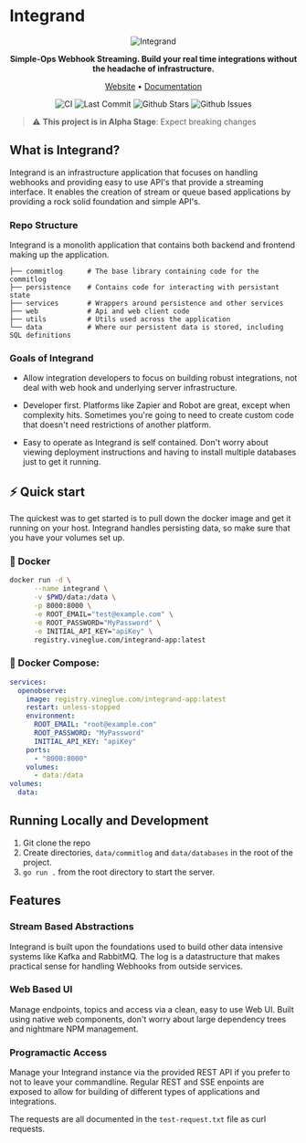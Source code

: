 # Integrand

<div align="center">
<p align="center">
    
![Integrand](https://integrand.io/static/images/logos/Integrand-logo.svg)

**Simple-Ops Webhook Streaming. Build your real time integrations without the headache of infrastructure.**

<a href="https://integrand.io">Website</a> •
<a href="https://integrand.io/docs/">Documentation</a> 
    
![CI](https://github.com/integrandio/integrand-app/actions/workflows/.github/workflows/integrand-app.yml/badge.svg)
![Last Commit](https://img.shields.io/github/last-commit/integrandio/integrand-app)
![Github Stars](https://img.shields.io/github/stars/integrandio/integrand-app)
![Github Issues](https://img.shields.io/github/issues/integrandio/integrand-app)

</p>
</div>

> :warning: **This project is in Alpha Stage**: Expect breaking changes

## What is Integrand?

Integrand is an infrastructure application that focuses on handling webhooks and providing easy to use API's that provide a streaming interface. It enables the creation of stream or queue based applications by providing a rock solid foundation and simple API's.

### Repo Structure

Integrand is a monolith application that contains both backend and frontend making up the application.

    ├── commitlog      # The base library containing code for the commitlog
    ├── persistence    # Contains code for interacting with persistant state
    ├── services       # Wrappers around persistence and other services
    ├── web            # Api and web client code
    ├── utils          # Utils used across the application
    └── data           # Where our persistent data is stored, including SQL definitions

### Goals of Integrand
- Allow integration developers to focus on building robust integrations, not deal with web hook and underlying server infrastructure.

- Developer first. Platforms like Zapier and Robot are great, except when complexity hits. Sometimes you're going to need to create custom code that doesn't need restrictions of another platform.

- Easy to operate as Integrand is self contained. Don't worry about viewing deployment instructions and having to install multiple databases just to get it running. 

## ⚡️ Quick start

The quickest was to get started is to pull down the docker image and get it running on your host. Integrand handles persisting data, so make sure that you have your volumes set up.

### 🐳 Docker
```bash
docker run -d \
      --name integrand \
      -v $PWD/data:/data \
      -p 8000:8000 \
      -e ROOT_EMAIL="test@example.com" \
      -e ROOT_PASSWORD="MyPassword" \
      -e INITIAL_API_KEY="apiKey" \
      registry.vineglue.com/integrand-app:latest
```

### 🐙 Docker Compose:
```yaml
services:
  openobserve:
    image: registry.vineglue.com/integrand-app:latest
    restart: unless-stopped
    environment:
      ROOT_EMAIL: "root@example.com"
      ROOT_PASSWORD: "MyPassword"
      INITIAL_API_KEY: "apiKey"
    ports:
      - "8000:8000"
    volumes:
      - data:/data
volumes:
  data:
```

## Running Locally and Development
1. Git clone the repo
2. Create directories, `data/commitlog` and `data/databases` in the root of the project.
2. `go run .` from the root directory to start the server.

## Features

### Stream Based Abstractions
Integrand is built upon the foundations used to build other data intensive systems like Kafka and RabbitMQ. The log is a datastructure that makes practical sense for handling Webhooks from outside services.

### Web Based UI
Manage endpoints, topics and access via a clean, easy to use Web UI. Built using native web components, don't worry about large dependency trees and nightmare NPM management.

### Programactic Access
Manage your Integrand instance via the provided REST API if you prefer to not to leave your commandline. Regular REST and SSE enpoints are exposed to allow for building of different types of applications and integrations.

The requests are all documented in the `test-request.txt` file as curl requests.